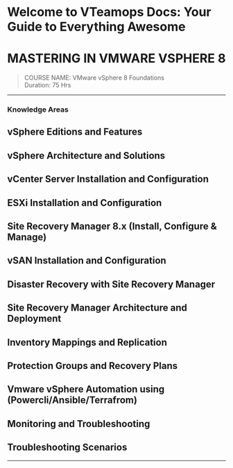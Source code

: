 # Welcome to VTeamops Docs: Your Guide to Everything Awesome

# MASTERING IN VMWARE VSPHERE 8

> COURSE NAME: VMware vSphere 8 Foundations  
> Duration: 75 Hrs

---

### Knowledge Areas

## vSphere Editions and Features
## vSphere Architecture and Solutions
## vCenter Server Installation and Configuration
## ESXi Installation and Configuration
## Site Recovery Manager 8.x (Install, Configure & Manage)
## vSAN Installation and Configuration
## Disaster Recovery with Site Recovery Manager
## Site Recovery Manager Architecture and Deployment
## Inventory Mappings and Replication
## Protection Groups and Recovery Plans
## Vmware vSphere Automation using (Powercli/Ansible/Terrafrom)
## Monitoring and Troubleshooting
## Troubleshooting Scenarios

---